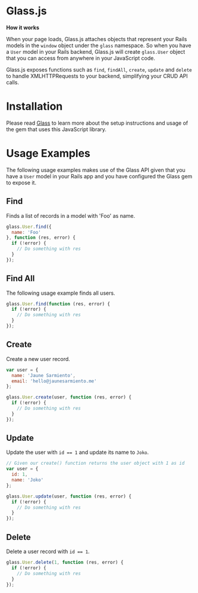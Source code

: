 Glass.js
==

__How it works__

When your page loads, Glass.js attaches objects that represent your Rails models
in the `window` object under the `glass` namespace. So when you have a `User`
model in your Rails backend, Glass.js will create `glass.User` object that you
can access from anywhere in your JavaScript code.

Glass.js exposes functions such as `find`, `findAll`, `create`, `update` and
`delete` to handle XMLHTTPRequests to your backend, simplifying your CRUD API
calls.



# Installation
Please read [Glass](https://github.com/TeamSBK/glass) to learn more about the
setup instructions and usage of the gem that uses this JavaScript library.


# Usage Examples

The following usage examples makes use of the Glass API given that you have a
`User` model in your Rails app and you have configured the Glass gem to expose it.

## Find

Finds a list of records in a model with 'Foo' as name.

```javascript
glass.User.find({
  name: 'Foo'
}, function (res, error) {
  if (!error) {
    // Do something with res
  }
});
```


## Find All

The following usage example finds all users.

```javascript
glass.User.find(function (res, error) {
  if (!error) {
    // Do something with res
  }
});
```


## Create

Create a new user record.

```javascript
var user = {
  name: 'Jaune Sarmiento',
  email: 'hello@jaunesarmiento.me'
};

glass.User.create(user, function (res, error) {
  if (!error) {
    // Do something with res
  }
});
```

## Update

Update the user with `id == 1` and update its name to `Joko`.

```javascript
// Given our create() function returns the user object with 1 as id
var user = {
  id: 1,
  name: 'Joko'
};

glass.User.update(user, function (res, error) {
  if (!error) {
    // Do something with res
  }
});
```


## Delete

Delete a user record with `id == 1`.

```javascript
glass.User.delete(1, function (res, error) {
  if (!error) {
    // Do something with res
  }
});
```



